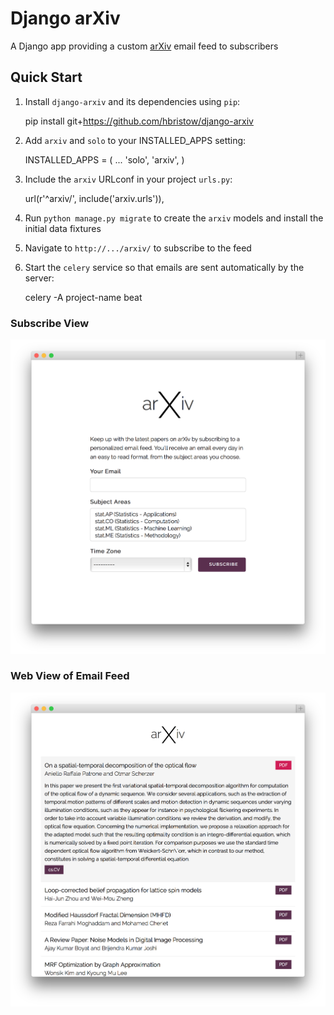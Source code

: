 Django arXiv
============
A Django app providing a custom [arXiv](http://arxiv.org) email feed to subscribers

Quick Start
-----------

1. Install `django-arxiv` and its dependencies using `pip`:

    pip install git+https://github.com/hbristow/django-arxiv

2. Add `arxiv` and `solo` to your INSTALLED_APPS setting:

    INSTALLED_APPS = (
        ...
        'solo',
        'arxiv',
    )

2. Include the `arxiv` URLconf in your project `urls.py`:

    url(r'^arxiv/', include('arxiv.urls')),

3. Run `python manage.py migrate` to create the `arxiv` models
   and install the initial data fixtures

4. Navigate to `http://.../arxiv/` to subscribe to the feed

5. Start the `celery` service so that emails are sent automatically
   by the server:

    celery -A project-name beat

### Subscribe View
![Subscribe view](docs/subscribe.png)

### Web View of Email Feed
![Feed view](docs/feed.png)
